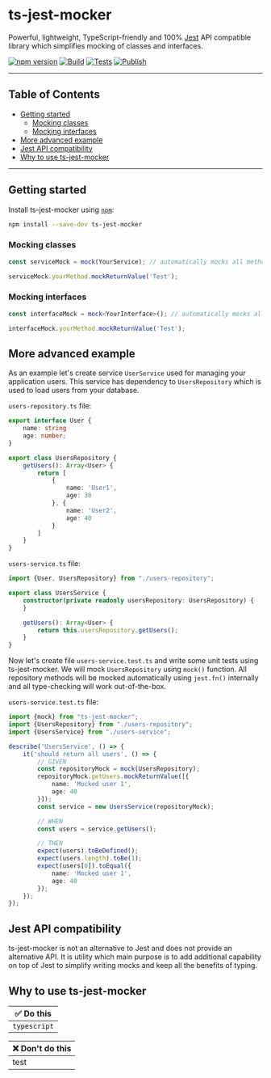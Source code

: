 <h1>ts-jest-mocker</h1>

Powerful, lightweight, TypeScript-friendly and 100% [Jest](https://github.com/facebook/jest#readme) API compatible library
which simplifies mocking of classes and interfaces.

[![npm version](https://badge.fury.io/js/ts-jest-mocker.svg)](https://badge.fury.io/js/ts-jest-mocker)
[![Build](https://github.com/dariosn85/ts-jest-mocker/actions/workflows/build.yml/badge.svg)](https://github.com/dariosn85/ts-jest-mocker/actions/workflows/build.yml)
[![Tests](https://github.com/dariosn85/ts-jest-mocker/actions/workflows/test.yml/badge.svg)](https://github.com/dariosn85/ts-jest-mocker/actions/workflows/test.yml)
[![Publish](https://github.com/dariosn85/ts-jest-mocker/actions/workflows/npm-publish.yml/badge.svg)](https://github.com/dariosn85/ts-jest-mocker/actions/workflows/npm-publish.yml)

***

## Table of Contents

- [Getting started](#getting-started)
    - [Mocking classes](#mocking-classes)
    - [Mocking interfaces](#mocking-interfaces)
- [More advanced example](#more-advanced-example)
- [Jest API compatibility](#jest-api-compatibility)
- [Why to use ts-jest-mocker](#why-to-use-ts-jest-mocker)

***

## Getting started

Install ts-jest-mocker using [`npm`](https://www.npmjs.com/package/ts-jest-mocker):

```bash
npm install --save-dev ts-jest-mocker
```

### Mocking classes

```typescript
const serviceMock = mock(YourService); // automatically mocks all methods

serviceMock.yourMethod.mockReturnValue('Test');
```

### Mocking interfaces

```typescript
const interfaceMock = mock<YourInterface>(); // automatically mocks all interface methods

interfaceMock.yourMethod.mockReturnValue('Test');
```

## More advanced example

As an example let's create service `UserService` used for managing your application users.
This service has dependency to `UsersRepository` which is used to load users from your database.

`users-repository.ts` file:

```typescript
export interface User {
    name: string
    age: number;
}

export class UsersRepository {
    getUsers(): Array<User> {
        return [
            {
                name: 'User1',
                age: 30
            }, {
                name: 'User2',
                age: 40
            }
        ]
    }
}
```

`users-service.ts` file:

```typescript
import {User, UsersRepository} from "./users-repository";

export class UsersService {
    constructor(private readonly usersRepository: UsersRepository) {
    }

    getUsers(): Array<User> {
        return this.usersRepository.getUsers();
    }
}
```

Now let's create file `users-service.test.ts` and write some unit tests using ts-jest-mocker.
We will mock `UsersRepository` using `mock()` function. All repository methods will be mocked
automatically using `jest.fn()` internally and all type-checking will work out-of-the-box.

`users-service.test.ts` file:

```typescript
import {mock} from "ts-jest-mocker";
import {UsersRepository} from "./users-repository";
import {UsersService} from "./users-service";

describe('UsersService', () => {
    it('should return all users', () => {
        // GIVEN
        const repositoryMock = mock(UsersRepository);
        repositoryMock.getUsers.mockReturnValue([{
            name: 'Mocked user 1',
            age: 40
        }]);
        const service = new UsersService(repositoryMock);

        // WHEN
        const users = service.getUsers();

        // THEN
        expect(users).toBeDefined();
        expect(users.length).toBe(1);
        expect(users[0]).toEqual({
            name: 'Mocked user 1',
            age: 40
        });
    });
});
```

## Jest API compatibility

ts-jest-mocker is not an alternative to Jest and does not provide an alternative API. It is utility
which main purpose is to add additional capability on top of Jest to simplify writing mocks and
keep all the benefits of typing.

## Why to use ts-jest-mocker

| :white_check_mark: Do this |
|----------------------------|
| ```typescript```           |

| :x: Don't do this |
|-------------------|
| test              |